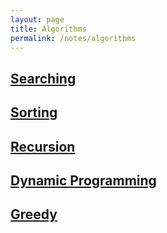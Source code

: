 ```yaml
---
layout: page
title: Algorithms
permalink: /notes/algorithms
---
```


## [Searching](/notes/algorithms/searching)

## [Sorting](/notes/algorithms/sorting)

## [Recursion](/notes/algorithms/recursion)

## [Dynamic Programming](/notes/algorithms/dynamic-programming)

## [Greedy](/notes/algorithms/greedy)
